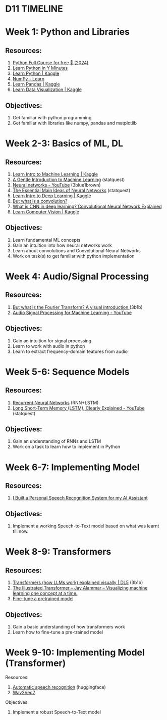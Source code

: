 # D11 TIMELINE

# Week 1: Python and Libraries

## Resources:

1. [Python Full Course for free 🐍 (2024)](https://youtu.be/ix9cRaBkVe0)   
2. [Learn Python in Y Minutes](https://learnxinyminutes.com/python/)  
3. [Learn Python | Kaggle](https://www.kaggle.com/learn/python)  
4. [NumPy \- Learn](https://numpy.org/learn/)  
5. [Learn Pandas | Kaggle](https://www.kaggle.com/learn/pandas)  
6. [Learn Data Visualization | Kaggle](https://www.kaggle.com/learn/data-visualization)

## Objectives:

1. Get familiar with python programming  
2. Get familiar with libraries like numpy, pandas and matplotlib

# Week 2-3: Basics of ML, DL

## Resources:

1. [Learn Intro to Machine Learning | Kaggle](https://www.kaggle.com/learn/intro-to-machine-learning)  
2. [A Gentle Introduction to Machine Learning](https://www.youtube.com/playlist?list=PLblh5JKOoLUICTaGLRoHQDuF_7q2GfuJF) (statquest)  
3. [Neural networks \- YouTube](https://www.youtube.com/playlist?list=PLZHQObOWTQDNU6R1_67000Dx_ZCJB-3pi) (3blue1brown)  
4. [The Essential Main Ideas of Neural Networks](https://www.youtube.com/playlist?list=PLblh5JKOoLUIxGDQs4LFFD--41Vzf-ME1) (statquest)  
5. [Learn Intro to Deep Learning | Kaggle](https://www.kaggle.com/learn/intro-to-deep-learning)  
6. [But what is a convolution?](https://youtu.be/KuXjwB4LzSA?si=c_XPdGKzYlvejuiS)  
7. [What is CNN in deep learning? Convolutional Neural Network Explained](https://www.youtube.com/playlist?list=PLuhqtP7jdD8CD6rOWy20INGM44kULvrHu)  
8. [Learn Computer Vision | Kaggle](https://www.kaggle.com/learn/computer-vision)

## Objectives:

1. Learn fundamental ML concepts  
2. Gain an intuition into how neural networks work  
3. Learn about convolutions and Convolutional Neural Networks  
4. Work on task(s) to get familiar with python implementation

# Week 4: Audio/Signal Processing

## Resources:

1. [But what is the Fourier Transform?  A visual introduction.](https://youtu.be/spUNpyF58BY?si=rDlgi5NZmoNqyHCi)(3b1b)  
2. [Audio Signal Processing for Machine Learning \- YouTube](https://www.youtube.com/playlist?list=PL-wATfeyAMNqIee7cH3q1bh4QJFAaeNv0) 

## Objectives:

1. Gain an intuition for signal processing  
2. Learn to work with audio in python  
3. Learn to extract frequency-domain features from audio

# Week 5-6: Sequence Models

## Resources:

1. [Recurrent Neural Networks](https://www.youtube.com/playlist?list=PLuhqtP7jdD8ARBnzj8SZwNFhwWT89fAFr) (RNN+LSTM)  
2. [Long Short-Term Memory (LSTM), Clearly Explained \- YouTube](https://www.youtube.com/watch?v=YCzL96nL7j0) (statquest)

## Objectives:

1. Gain an understanding of RNNs and LSTM  
2. Work on a task to learn how to implement in Python

# Week 6-7: Implementing Model

## Resources:

1. [I Built a Personal Speech Recognition System for my AI Assistant](https://youtu.be/YereI6Gn3bM)

## Objectives:

1. Implement a working Speech-to-Text model based on what was learnt till now.

# Week 8-9: Transformers

## Resources:

1. [Transformers (how LLMs work) explained visually | DL5](https://youtu.be/wjZofJX0v4M?si=8z-aDUpLwpGlatCv) (3b1b)  
2. [The Illustrated Transformer – Jay Alammar – Visualizing machine learning one concept at a time.](https://jalammar.github.io/illustrated-transformer/)  
3. [Fine-tune a pretrained model](https://huggingface.co/docs/transformers/training)

## Objectives:

1. Gain a basic understanding of how transformers work  
2. Learn how to fine-tune a pre-trained model

# Week 9-10: Implementing Model (Transformer)

Resources:

1. [Automatic speech recognition](https://huggingface.co/docs/transformers/tasks/asr) (huggingface)  
2. [Wav2Vec2](https://huggingface.co/docs/transformers/model_doc/wav2vec2)

Objectives:

1. Implement a robust Speech-to-Text model